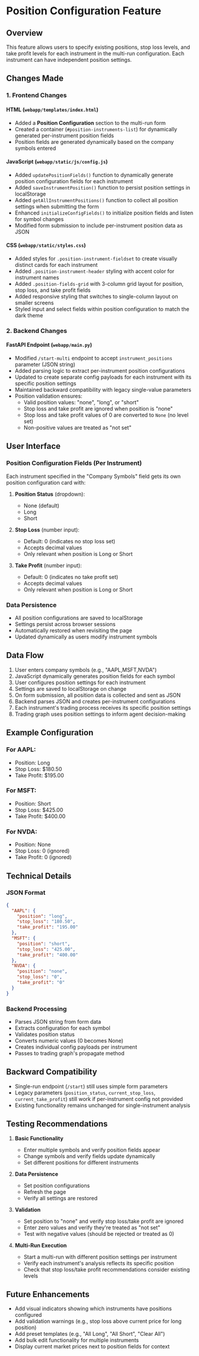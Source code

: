 # Position Configuration Feature

## Overview
This feature allows users to specify existing positions, stop loss levels, and take profit levels for each instrument in the multi-run configuration. Each instrument can have independent position settings.

## Changes Made

### 1. Frontend Changes

#### HTML (`webapp/templates/index.html`)
- Added a **Position Configuration** section to the multi-run form
- Created a container (`#position-instruments-list`) for dynamically generated per-instrument position fields
- Position fields are generated dynamically based on the company symbols entered

#### JavaScript (`webapp/static/js/config.js`)
- Added `updatePositionFields()` function to dynamically generate position configuration fields for each instrument
- Added `saveInstrumentPosition()` function to persist position settings in localStorage
- Added `getAllInstrumentPositions()` function to collect all position settings when submitting the form
- Enhanced `initializeConfigFields()` to initialize position fields and listen for symbol changes
- Modified form submission to include per-instrument position data as JSON

#### CSS (`webapp/static/styles.css`)
- Added styles for `.position-instrument-fieldset` to create visually distinct cards for each instrument
- Added `.position-instrument-header` styling with accent color for instrument names
- Added `.position-fields-grid` with 3-column grid layout for position, stop loss, and take profit fields
- Added responsive styling that switches to single-column layout on smaller screens
- Styled input and select fields within position configuration to match the dark theme

### 2. Backend Changes

#### FastAPI Endpoint (`webapp/main.py`)
- Modified `/start-multi` endpoint to accept `instrument_positions` parameter (JSON string)
- Added parsing logic to extract per-instrument position configurations
- Updated to create separate config payloads for each instrument with its specific position settings
- Maintained backward compatibility with legacy single-value parameters
- Position validation ensures:
  - Valid position values: "none", "long", or "short"
  - Stop loss and take profit are ignored when position is "none"
  - Stop loss and take profit values of 0 are converted to `None` (no level set)
  - Non-positive values are treated as "not set"

## User Interface

### Position Configuration Fields (Per Instrument)
Each instrument specified in the "Company Symbols" field gets its own position configuration card with:

1. **Position Status** (dropdown):
   - None (default)
   - Long
   - Short

2. **Stop Loss** (number input):
   - Default: 0 (indicates no stop loss set)
   - Accepts decimal values
   - Only relevant when position is Long or Short

3. **Take Profit** (number input):
   - Default: 0 (indicates no take profit set)
   - Accepts decimal values
   - Only relevant when position is Long or Short

### Data Persistence
- All position configurations are saved to localStorage
- Settings persist across browser sessions
- Automatically restored when revisiting the page
- Updated dynamically as users modify instrument symbols

## Data Flow

1. User enters company symbols (e.g., "AAPL,MSFT,NVDA")
2. JavaScript dynamically generates position fields for each symbol
3. User configures position settings for each instrument
4. Settings are saved to localStorage on change
5. On form submission, all position data is collected and sent as JSON
6. Backend parses JSON and creates per-instrument configurations
7. Each instrument's trading process receives its specific position settings
8. Trading graph uses position settings to inform agent decision-making

## Example Configuration

### For AAPL:
- Position: Long
- Stop Loss: $180.50
- Take Profit: $195.00

### For MSFT:
- Position: Short
- Stop Loss: $425.00
- Take Profit: $400.00

### For NVDA:
- Position: None
- Stop Loss: 0 (ignored)
- Take Profit: 0 (ignored)

## Technical Details

### JSON Format
```json
{
  "AAPL": {
    "position": "long",
    "stop_loss": "180.50",
    "take_profit": "195.00"
  },
  "MSFT": {
    "position": "short",
    "stop_loss": "425.00",
    "take_profit": "400.00"
  },
  "NVDA": {
    "position": "none",
    "stop_loss": "0",
    "take_profit": "0"
  }
}
```

### Backend Processing
- Parses JSON string from form data
- Extracts configuration for each symbol
- Validates position status
- Converts numeric values (0 becomes None)
- Creates individual config payloads per instrument
- Passes to trading graph's propagate method

## Backward Compatibility
- Single-run endpoint (`/start`) still uses simple form parameters
- Legacy parameters (`position_status`, `current_stop_loss`, `current_take_profit`) still work if per-instrument config not provided
- Existing functionality remains unchanged for single-instrument analysis

## Testing Recommendations

1. **Basic Functionality**
   - Enter multiple symbols and verify position fields appear
   - Change symbols and verify fields update dynamically
   - Set different positions for different instruments

2. **Data Persistence**
   - Set position configurations
   - Refresh the page
   - Verify all settings are restored

3. **Validation**
   - Set position to "none" and verify stop loss/take profit are ignored
   - Enter zero values and verify they're treated as "not set"
   - Test with negative values (should be rejected or treated as 0)

4. **Multi-Run Execution**
   - Start a multi-run with different position settings per instrument
   - Verify each instrument's analysis reflects its specific position
   - Check that stop loss/take profit recommendations consider existing levels

## Future Enhancements

- Add visual indicators showing which instruments have positions configured
- Add validation warnings (e.g., stop loss above current price for long position)
- Add preset templates (e.g., "All Long", "All Short", "Clear All")
- Add bulk edit functionality for multiple instruments
- Display current market prices next to position fields for context
